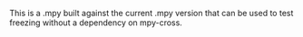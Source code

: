 This is a .mpy built against the current .mpy version that can be used to test
freezing without a dependency on mpy-cross.
